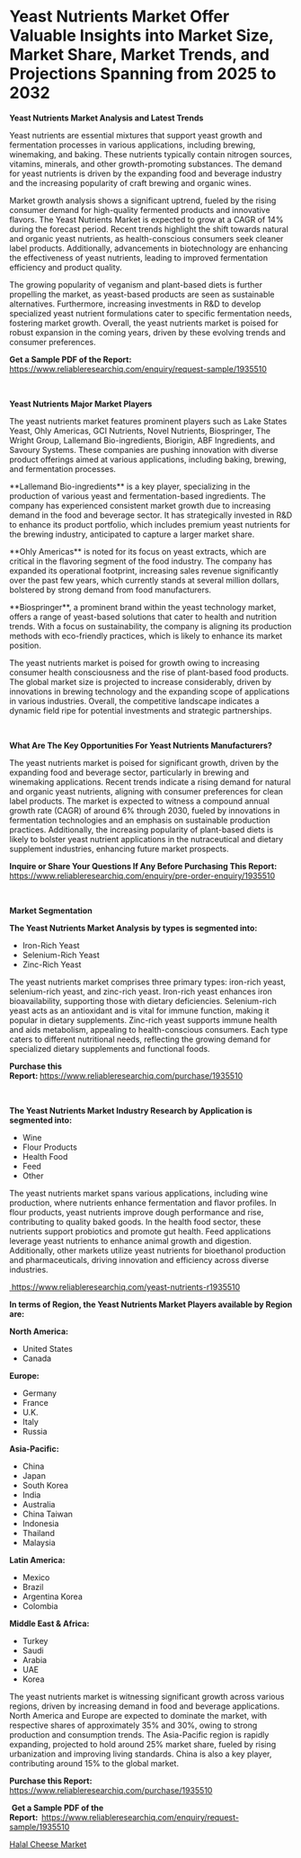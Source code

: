 <p><h1>Yeast Nutrients Market Offer Valuable Insights into Market Size, Market Share, Market Trends, and Projections Spanning from 2025 to 2032</h1></p><p><strong>Yeast Nutrients Market Analysis and Latest Trends</strong></p>
<p><p>Yeast nutrients are essential mixtures that support yeast growth and fermentation processes in various applications, including brewing, winemaking, and baking. These nutrients typically contain nitrogen sources, vitamins, minerals, and other growth-promoting substances. The demand for yeast nutrients is driven by the expanding food and beverage industry and the increasing popularity of craft brewing and organic wines.</p><p>Market growth analysis shows a significant uptrend, fueled by the rising consumer demand for high-quality fermented products and innovative flavors. The Yeast Nutrients Market is expected to grow at a CAGR of 14% during the forecast period. Recent trends highlight the shift towards natural and organic yeast nutrients, as health-conscious consumers seek cleaner label products. Additionally, advancements in biotechnology are enhancing the effectiveness of yeast nutrients, leading to improved fermentation efficiency and product quality.</p><p>The growing popularity of veganism and plant-based diets is further propelling the market, as yeast-based products are seen as sustainable alternatives. Furthermore, increasing investments in R&D to develop specialized yeast nutrient formulations cater to specific fermentation needs, fostering market growth. Overall, the yeast nutrients market is poised for robust expansion in the coming years, driven by these evolving trends and consumer preferences.</p></p>
<p><strong>Get a Sample PDF of the Report:&nbsp;</strong> <a href="https://www.reliableresearchiq.com/enquiry/request-sample/1935510?utm_campaign=3350&utm_medium=2&utm_source=Github&utm_content=ia&utm_term=07042025&utm_id=yeast-nutrients">https://www.reliableresearchiq.com/enquiry/request-sample/1935510</a></p>
<p>&nbsp;</p>
<p><strong>Yeast Nutrients Major Market Players</strong></p>
<p><p>The yeast nutrients market features prominent players such as Lake States Yeast, Ohly Americas, GCI Nutrients, Novel Nutrients, Biospringer, The Wright Group, Lallemand Bio-ingredients, Biorigin, ABF Ingredients, and Savoury Systems. These companies are pushing innovation with diverse product offerings aimed at various applications, including baking, brewing, and fermentation processes.</p><p>**Lallemand Bio-ingredients** is a key player, specializing in the production of various yeast and fermentation-based ingredients. The company has experienced consistent market growth due to increasing demand in the food and beverage sector. It has strategically invested in R&D to enhance its product portfolio, which includes premium yeast nutrients for the brewing industry, anticipated to capture a larger market share.</p><p>**Ohly Americas** is noted for its focus on yeast extracts, which are critical in the flavoring segment of the food industry. The company has expanded its operational footprint, increasing sales revenue significantly over the past few years, which currently stands at several million dollars, bolstered by strong demand from food manufacturers.</p><p>**Biospringer**, a prominent brand within the yeast technology market, offers a range of yeast-based solutions that cater to health and nutrition trends. With a focus on sustainability, the company is aligning its production methods with eco-friendly practices, which is likely to enhance its market position.</p><p>The yeast nutrients market is poised for growth owing to increasing consumer health consciousness and the rise of plant-based food products. The global market size is projected to increase considerably, driven by innovations in brewing technology and the expanding scope of applications in various industries. Overall, the competitive landscape indicates a dynamic field ripe for potential investments and strategic partnerships.</p></p>
<p>&nbsp;</p>
<p><strong>What Are The Key Opportunities For Yeast Nutrients Manufacturers?</strong></p>
<p><p>The yeast nutrients market is poised for significant growth, driven by the expanding food and beverage sector, particularly in brewing and winemaking applications. Recent trends indicate a rising demand for natural and organic yeast nutrients, aligning with consumer preferences for clean label products. The market is expected to witness a compound annual growth rate (CAGR) of around 6% through 2030, fueled by innovations in fermentation technologies and an emphasis on sustainable production practices. Additionally, the increasing popularity of plant-based diets is likely to bolster yeast nutrient applications in the nutraceutical and dietary supplement industries, enhancing future market prospects.</p></p>
<p><strong>Inquire or Share Your Questions If Any Before Purchasing This Report:</strong> <a href="https://www.reliableresearchiq.com/enquiry/pre-order-enquiry/1935510?utm_campaign=3350&utm_medium=2&utm_source=Github&utm_content=ia&utm_term=07042025&utm_id=yeast-nutrients">https://www.reliableresearchiq.com/enquiry/pre-order-enquiry/1935510</a></p>
<p>&nbsp;</p>
<p><strong>Market Segmentation</strong></p>
<p><strong>The Yeast Nutrients Market Analysis by types is segmented into:</strong></p>
<p><ul><li>Iron-Rich Yeast</li><li>Selenium-Rich Yeast</li><li>Zinc-Rich Yeast</li></ul></p>
<p><p>The yeast nutrients market comprises three primary types: iron-rich yeast, selenium-rich yeast, and zinc-rich yeast. Iron-rich yeast enhances iron bioavailability, supporting those with dietary deficiencies. Selenium-rich yeast acts as an antioxidant and is vital for immune function, making it popular in dietary supplements. Zinc-rich yeast supports immune health and aids metabolism, appealing to health-conscious consumers. Each type caters to different nutritional needs, reflecting the growing demand for specialized dietary supplements and functional foods.</p></p>
<p><strong>Purchase this Report:&nbsp;</strong><a href="https://www.reliableresearchiq.com/purchase/1935510?utm_campaign=3350&utm_medium=2&utm_source=Github&utm_content=ia&utm_term=07042025&utm_id=yeast-nutrients">https://www.reliableresearchiq.com/purchase/1935510</a></p>
<p>&nbsp;</p>
<p><strong>The Yeast Nutrients Market Industry Research by Application is segmented into:</strong></p>
<p><ul><li>Wine</li><li>Flour Products</li><li>Health Food</li><li>Feed</li><li>Other</li></ul></p>
<p><p>The yeast nutrients market spans various applications, including wine production, where nutrients enhance fermentation and flavor profiles. In flour products, yeast nutrients improve dough performance and rise, contributing to quality baked goods. In the health food sector, these nutrients support probiotics and promote gut health. Feed applications leverage yeast nutrients to enhance animal growth and digestion. Additionally, other markets utilize yeast nutrients for bioethanol production and pharmaceuticals, driving innovation and efficiency across diverse industries.</p></p>
<p><a href="https://www.reliableresearchiq.com/yeast-nutrients-r1935510?utm_campaign=3350&utm_medium=2&utm_source=Github&utm_content=ia&utm_term=07042025&utm_id=yeast-nutrients">&nbsp;https://www.reliableresearchiq.com/yeast-nutrients-r1935510</a></p>
<p><strong>In terms of Region, the Yeast Nutrients Market Players available by Region are:</strong></p>
<p>
    <p> <strong> North America: </strong>
        <ul>
            <li>United States</li>
            <li>Canada</li>
        </ul>
        </p> 
    <p> <strong> Europe: </strong>
        <ul>
            <li>Germany</li>
            <li>France</li>
            <li>U.K.</li>
            <li>Italy</li>
            <li>Russia</li>
        </ul>
        </p> 
    <p> <strong> Asia-Pacific: </strong>
        <ul>
            <li>China</li>
            <li>Japan</li>
            <li>South Korea</li>
            <li>India</li>
            <li>Australia</li>
            <li>China Taiwan</li>
            <li>Indonesia</li>
            <li>Thailand</li>
            <li>Malaysia</li>
        </ul>
        </p> 
    <p> <strong> Latin America: </strong>
        <ul>
            <li>Mexico</li>
            <li>Brazil</li>
            <li>Argentina Korea</li>
            <li>Colombia</li>
        </ul>
        </p> 
    <p> <strong> Middle East & Africa: </strong>
        <ul>
            <li>Turkey</li>
            <li>Saudi</li>
            <li>Arabia</li>
            <li>UAE</li>
            <li>Korea</li>
        </ul>
    </p>
    </p>
<p><p>The yeast nutrients market is witnessing significant growth across various regions, driven by increasing demand in food and beverage applications. North America and Europe are expected to dominate the market, with respective shares of approximately 35% and 30%, owing to strong production and consumption trends. The Asia-Pacific region is rapidly expanding, projected to hold around 25% market share, fueled by rising urbanization and improving living standards. China is also a key player, contributing around 15% to the global market.</p></p>
<p><strong>Purchase this Report: </strong><a href="https://www.reliableresearchiq.com/purchase/1935510?utm_campaign=3350&utm_medium=2&utm_source=Github&utm_content=ia&utm_term=07042025&utm_id=yeast-nutrients">https://www.reliableresearchiq.com/purchase/1935510</a></p>
<p>&nbsp;<strong>Get a Sample PDF of the Report:&nbsp;&nbsp;</strong><a href="https://www.reliableresearchiq.com/enquiry/request-sample/1935510?utm_campaign=3350&utm_medium=2&utm_source=Github&utm_content=ia&utm_term=07042025&utm_id=yeast-nutrients">https://www.reliableresearchiq.com/enquiry/request-sample/1935510</a></p>
<p><strong></strong></p>
<p><p><a href="https://github.com/sharphadan/Market-Research-Report-List-1/blob/main/halal-cheese-market.md?utm_campaign=3350&utm_medium=2&utm_source=Github&utm_content=ia&utm_term=07042025&utm_id=yeast-nutrients">Halal Cheese Market</a></p></p>